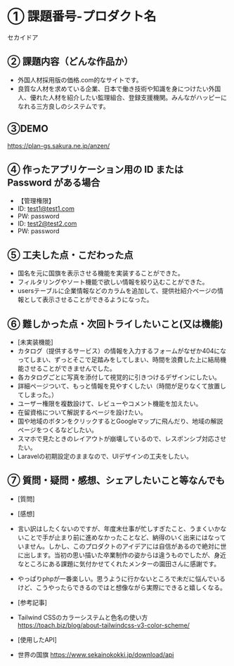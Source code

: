 # ① 課題番号-プロダクト名

セカイドア

## ② 課題内容（どんな作品か）

- 外国人材採用版の価格.com的なサイトです。
- 良質な人材を求めている企業、日本で働き技術や知識を身につけたい外国人、優れた人材を紹介したい監理組合、登録支援機関。みんながハッピーになれる三方良しのシステムです。

## ③DEMO

https://plan-gs.sakura.ne.jp/anzen/

## ④ 作ったアプリケーション用の ID または Password がある場合

- 【管理権限】
- ID: test1@test1.com
- PW: password
- ID: test2@test2.com
- PW: password

## ⑤ 工夫した点・こだわった点

- 国名を元に国旗を表示させる機能を実装することができた。
- フィルタリングやソート機能で欲しい情報を絞り込むことができた。
- usersテーブルに企業情報などのカラムを追加して、提供社紹介ページの情報として表示させることができるようになった。

## ⑥ 難しかった点・次回トライしたいこと(又は機能)
- [未実装機能]
- カタログ（提供するサービス）の情報を入力するフォームがなぜか404になってしまい、ずっとそこで足踏みをしてしまい、時間を浪費した上に結局機能させることができませんでした。
- 各カタログごとに写真を添付して視覚的に引きつけるデザインにしたい。
- 詳細ページついて、もっと情報を見やすくしたい（時間が足りなくて放置してしまった。）
- ユーザー権限を複数設けて、レビューやコメント機能を加えたい。
- 在留資格について解説するページを設けたい。
- 国や地域のボタンをクリックするとGoogleマップに飛んだり、地域の解説ページをつくるなどしたい。
- スマホで見たときのレイアウトが崩壊しているので、レスポンシブ対応させたい。
- Laravelの初期設定のままなので、UIデザインの工夫をしたい。

## ⑦ 質問・疑問・感想、シェアしたいこと等なんでも

- [質問]
- [感想]
- 言い訳はしたくないのですが、年度末仕事が忙しすぎたこと、うまくいかないことで手が止まり前に進めなかったことなど、納得のいく出来にはなっていません。しかし、このプロダクトのアイデアには自信があるので絶対に世に出します。当初の思い描いた卒業制作の姿からは違うものでしたが、身近なところにある課題に気付かせてくれたメンターの園田さんに感謝です。
- やっぱりphpが一番楽しい。思うように行かないところで未だに悩んでいるけど、こうやったらできるのではと想像ながら実際にできると嬉しくなる。

- [参考記事]
- Tailwind CSSのカラーシステムと色名の使い方 https://toach.biz/blog/about-tailwindcss-v3-color-scheme/

- [使用したAPI]
- 世界の国旗 https://www.sekainokokki.jp/download/api